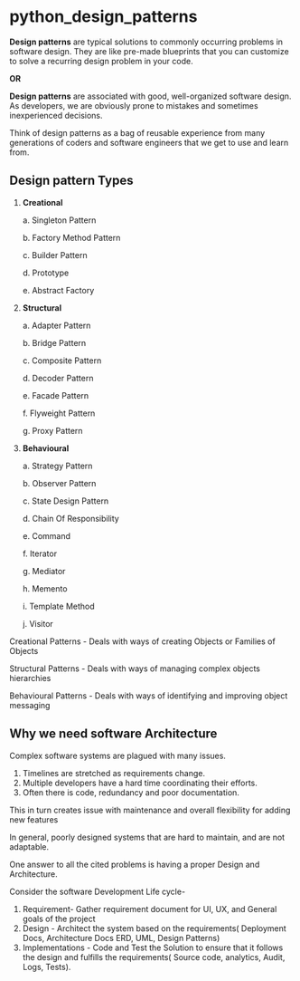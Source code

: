 # python_design_patterns

**Design patterns** are typical solutions to commonly occurring problems in software design. 
They are like pre-made blueprints that you can customize to solve a recurring design problem in your code.

**OR**

**Design patterns** are associated with good, well-organized software design.
As developers, we are obviously prone to mistakes and sometimes inexperienced decisions.

Think of design patterns as a bag of reusable experience from many generations of coders and software
engineers that we get to use and learn from.

## Design pattern Types

1. **Creational**

    a. Singleton Pattern
    
    b. Factory Method Pattern

    c. Builder Pattern

    d. Prototype

    e. Abstract Factory


2. **Structural**

   a. Adapter Pattern

   b. Bridge Pattern

   c. Composite Pattern

   d. Decoder Pattern

   e. Facade Pattern

   f. Flyweight Pattern

   g. Proxy Pattern


3. **Behavioural**

    a. Strategy Pattern

    b. Observer Pattern

    c. State Design Pattern

   d. Chain Of Responsibility

   e. Command
   
   f. Iterator

   g. Mediator

   h. Memento

   i. Template Method

   j. Visitor


Creational Patterns - Deals with ways of creating Objects or Families of Objects

Structural Patterns - Deals with ways of managing complex objects hierarchies

Behavioural Patterns - Deals with ways of identifying and improving object messaging


## Why we need software Architecture

Complex software systems are plagued with many issues.

1. Timelines are stretched as requirements change.
2. Multiple developers have a hard time coordinating their efforts.
3. Often there is code, redundancy and poor documentation.

This in turn creates issue with maintenance and overall flexibility
for adding new features

In general, poorly designed systems that are hard to maintain, and are not adaptable.

One answer to all the cited problems is having a proper Design and Architecture.

Consider the software Development Life cycle-
1. Requirement- Gather requirement document for UI, UX, and General goals of the project
2. Design - Architect the system based on the requirements( Deployment Docs, Architecture Docs
  ERD, UML, Design Patterns)
3. Implementations - Code and Test the Solution to ensure that it follows the design
and fulfills the requirements( Source code, analytics, Audit, Logs, Tests).
